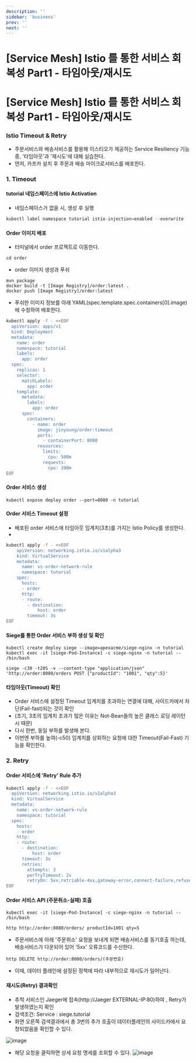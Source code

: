 ```yaml
---
description: ''
sidebar: 'business'
prev: ''
next: ''
---
```


# [Service Mesh] Istio 를 통한 서비스 회복성 Part1 - 타임아웃/재시도

# [Service Mesh] Istio 를 통한 서비스 회복성 Part1 - 타임아웃/재시도

### Istio Timeout & Retry

- 주문서비스와 배송서비스를 활용해 이스티오가 제공하는 Service Resiliency 기능 중, '타임아웃'과 '재시도'에 대해 실습한다. 
- 먼저, 카프카 설치 후 주문과 배송 마이크로서비스를 배포한다.
 
### 1. Timeout

#### tutorial 네임스페이스에 Istio Activation
- 네임스페이스가 없을 시, 생성 후 실행
```java
kubectl label namespace tutorial istio-injection=enabled --overwrite
```

#### Order 이미지 배포
- 터미널에서 order 프로젝트로 이동한다.
```
cd order
```
- order 이미지 생성과 푸쉬
```
mvn package
docker build -t [Image Registry]/order:latest .
docker push [Image Registry]/order:latest
```
- 푸쉬한 이미지 정보를 아래 YAML(spec.template.spec.containers&#91;0&#93;.image)에 수정하여 배포한다.

```bash
kubectl apply -f - <<EOF
  apiVersion: apps/v1
  kind: Deployment
  metadata:
    name: order
    namespace: tutorial
    labels:
      app: order
  spec:
    replicas: 1
    selector:
      matchLabels:
        app: order
    template:
      metadata:
        labels:
          app: order
      spec:
        containers:
          - name: order
            image: jinyoung/order:timeout
            ports:
              - containerPort: 8080
            resources:
              limits:
                cpu: 500m
              requests:
                cpu: 200m
EOF
```

#### Order 서비스 생성
```
kubectl expose deploy order --port=8080 -n tutorial
```

#### Order 서비스 Timeout 설정
- 배포된 order 서비스에 타임아웃 임계치(3초)를 가지는 Istio Policy를 생성한다.
- 
```bash
kubectl apply -f - <<EOF
    apiVersion: networking.istio.io/v1alpha3
    kind: VirtualService
    metadata:
      name: vs-order-network-rule
      namespace: tutorial
    spec:
      hosts:
      - order
      http:
      - route:
        - destination:
            host: order
        timeout: 3s
EOF
```
#### Siege를 통한 Order 서비스 부하 생성 및 확인
```
kubectl create deploy siege --image=apexacme/siege-nginx -n tutorial
kubectl exec -it [siege-Pod-Instance] -c siege-nginx -n tutorial -- /bin/bash
```
```
siege -c30 -t20S -v --content-type "application/json" 'http://order:8080/orders POST {"productId": "1001", "qty":5}'
```
#### 타임아웃(Timeout) 확인
- Order 서비스에 설정된 Timeout 임계치를 초과하는 연결에 대해, 사이드카에서  차단(Fail-fast)되는 것이 확인
- (초기, 3초의 임계치 초과가 많은  이유는 Not-Bean들의 높은 클래스 로딩 레이턴시 때문)
- 다시 한번, 동일 부하를 발생해 본다.
- 이번엔 부하를 높여(-c50) 임계치를 상회하는 요청에 대한 Timeout(Fail-Fast) 기능을 확인한다.

### 2. Retry

#### Order 서비스에 'Retry' Rule 추가

```bash
kubectl apply -f - <<EOF
  apiVersion: networking.istio.io/v1alpha3
  kind: VirtualService
  metadata:
    name: vs-order-network-rule
    namespace: tutorial
  spec:
    hosts:
    - order
    http:
    - route:
      - destination:
          host: order
      timeout: 3s
      retries:
        attempts: 3
        perTryTimeout: 2s
        retryOn: 5xx,retriable-4xx,gateway-error,connect-failure,refused-stream
EOF
```

#### Order 서비스 API (주문취소-실패) 호출
```
kubectl exec -it [siege-Pod-Instance] -c siege-nginx -n tutorial -- /bin/bash

http http://order:8080/orders/ productId=1001 qty=5
```
- 주문서비스에 아래 '주문취소' 요청을 보내게 되면 배송서비스를 동기호출 하는데, 배송서비스가 다운되어 있어 '5xx' 오류코드를 수신한다. 
```
http DELETE http://order:8080/orders/(주문번호)
```
- 이때, 데이터 플레인에 설정된 정책에 따라 내부적으로 재시도가 일어난다.


#### 재시도(Retry) 결과확인

- 추척 서비스인 Jaeger에 접속(http://Jaeger EXTERNAL-IP:80)하여 , Retry가 발생하였는지 확인
- 검색조건: Service : siege.tutorial
- 화면 오른쪽 검색결과에서  총 3번의 추가 호출이 데이터플레인의 사이드카에서 요청되었음을 확인할 수 있다.

![image](https://user-images.githubusercontent.com/35618409/135967043-086c621e-c04a-4089-8432-e3db8a999a95.png)

- 해당 요청을 클릭하면 상세 요청 명세를 조회할 수 있다.
![image](https://user-images.githubusercontent.com/35618409/135967305-a6c93ef4-b2f1-48dd-8186-1ac20025b7f7.png)
